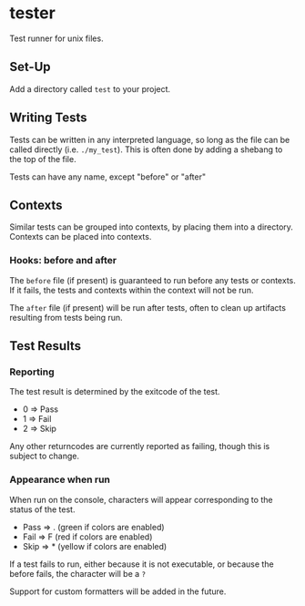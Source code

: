tester
======

Test runner for unix files.

## Set-Up

Add a directory called `test` to your project.

## Writing Tests

Tests can be written in any interpreted language, so long as the file can be called directly (i.e. `./my_test`). This is often done by adding a shebang to the top of the file.

Tests can have any name, except "before" or "after"

## Contexts

Similar tests can be grouped into contexts, by placing them into a directory. Contexts can be placed into contexts.

### Hooks: before and after

The `before` file (if present) is guaranteed to run before any tests or contexts. If it fails, the tests and contexts within the context will not be run.

The `after` file (if present) will be run after tests, often to clean up artifacts resulting from tests being run.

## Test Results

### Reporting

The test result is determined by the exitcode of the test.

* 0 => Pass
* 1 => Fail
* 2 => Skip

Any other returncodes are currently reported as failing, though this is subject to change.

### Appearance when run

When run on the console, characters will appear corresponding to the status of the test.

* Pass => . (green if colors are enabled)
* Fail => F (red if colors are enabled)
* Skip => * (yellow if colors are enabled)

If a test fails to run, either because it is not executable, or because the before fails, the character will be a `?`

Support for custom formatters will be added in the future.

